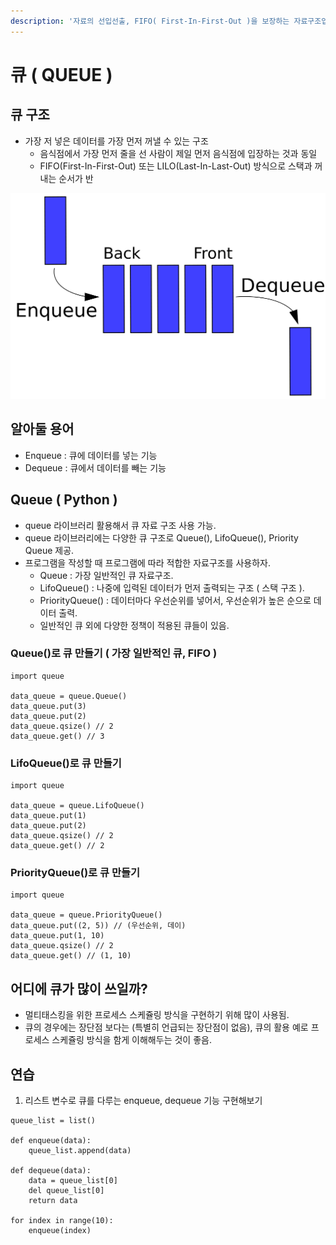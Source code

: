 ```yaml
---
description: '자료의 선입선출, FIFO( First-In-First-Out )을 보장하는 자료구조입니다.'
---
```


# 큐 \( QUEUE \)

## 큐 구조

* 가장  저 넣은 데이터를 가장 먼저 꺼낼 수 있는 구조
  * 음식점에서 가장 먼저 줄을 선 사람이 제일 먼저 음식점에 입장하는 것과 동일
  * FIFO\(First-In-First-Out\) 또는 LILO\(Last-In-Last-Out\) 방식으로 스택과 꺼내는 순서가 반

![Queue](.gitbook/assets/queue.png)



## 알아둘 용어

* Enqueue : 큐에 데이터를 넣는 기능
* Dequeue : 큐에서 데이터를 빼는 기능



## Queue \( Python \)

* queue 라이브러리 활용해서 큐 자료 구조 사용 가능.
* queue 라이브러리에는 다양한 큐 구조로 Queue\(\), LifoQueue\(\), Priority Queue 제공.
* 프로그램을 작성할 때 프로그램에 따라 적합한 자료구조를 사용하자.
  * Queue : 가장 일반적인 큐 자료구조.
  * LifoQueue\(\) : 나중에 입력된 데이터가 먼저 출력되는 구조 \( 스택 구조 \).
  * PriorityQueue\(\) : 데이터마다 우선순위를 넣어서, 우선순위가 높은 순으로 데이터 출력.
  * 일반적인 큐 외에 다양한 정책이 적용된 큐들이 있음.

### Queue\(\)로 큐 만들기 \( 가장 일반적인 큐, FIFO \)

```text
import queue

data_queue = queue.Queue()
data_queue.put(3)
data_queue.put(2)
data_queue.qsize() // 2
data_queue.get() // 3
```

### LifoQueue\(\)로 큐 만들기

```text
import queue

data_queue = queue.LifoQueue()
data_queue.put(1)
data_queue.put(2)
data_queue.qsize() // 2
data_queue.get() // 2
```

### PriorityQueue\(\)로 큐 만들기

```text
import queue

data_queue = queue.PriorityQueue()
data_queue.put((2, 5)) // (우선순위, 데이)
data_queue.put(1, 10)
data_queue.qsize() // 2
data_queue.get() // (1, 10)
```



## 어디에 큐가 많이 쓰일까?

* 멀티태스킹을 위한 프로세스 스케쥴링 방식을 구현하기 위해 많이 사용됨.
* 큐의 경우에는 장단점 보다는 \(특별히 언급되는 장단점이 없음\), 큐의 활용 예로 프로세스 스케쥴링 방식을 함게 이해해두는 것이 좋음. 

## 연습

1. 리스트 변수로 큐를 다루는 enqueue, dequeue 기능 구현해보기

```text
queue_list = list()

def enqueue(data):
    queue_list.append(data)   

def dequeue(data):
    data = queue_list[0]
    del queue_list[0]
    return data
    
for index in range(10):
    enqueue(index)
```



